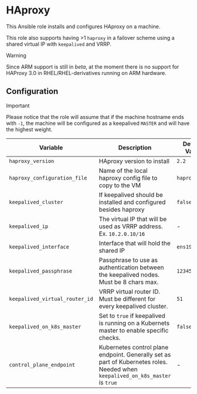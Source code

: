 # HAproxy

This Ansible role installs and configures HAproxy on a machine.

This role also supports having >1 `haproxy` in a failover scheme using a shared virtual IP with `keepalived` and VRRP.

> [!WARNING]
> Since ARM support is still in *beta*, at the moment there
> is no support for HAProxy 3.0 in RHEL/RHEL-derivatives running
> on ARM hardware.

## Configuration

> [!IMPORTANT]
> Please notice that the role will assume that if the machine hostname ends with `-1`, the machine will be configured as a keepalived `MASTER` and will have the highest weight.

| Variable                       | Description                                                                                                                    | Default Value |
| ------------------------------ | ------------------------------------------------------------------------------------------------------------------------------ | ------------- |
| `haproxy_version`              | HAproxy version to install                                                                                                     | `2.2`         |
| `haproxy_configuration_file`   | Name of the local haproxy config file to copy to the VM                                                                        | `haproxy.cfg` |
| `keepalived_cluster`           | If keepalived should be installed and configured besides haproxy                                                               | `false`       |
| `keepalived_ip`                | The virtual IP that will be used as VRRP address. Ex. `10.2.0.10/16`                                                           | -             |
| `keepalived_interface`         | Interface that will hold the shared IP                                                                                         | `ens192`      |
| `keepalived_passphrase`        | Passphrase to use as authentication between the keepalived nodes. Must be 8 chars max.                                         | `12345678`    |
| `keepalived_virtual_router_id` | VRRP virtual router ID. Must be different for every keepalived cluster.                                                        | `51`          |
| `keepalived_on_k8s_master`     | Set to `true` if keepalived is running on a Kubernets master to enable specific checks.                                        | `false`       |
| `control_plane_endpoint`       | Kubernetes control plane endpoint. Generally set as part of Kubernetes roles. Needed when `keepalived_on_k8s_master` is `true` | -             |

